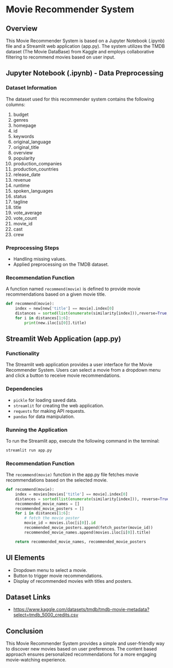 # Movie Recommender System

## Overview

This Movie Recommender System is based on a Jupyter Notebook (.ipynb) file and a Streamlit web application (app.py). The system utilizes the TMDB dataset (The Movie DataBase) from Kaggle and employs collaborative filtering to recommend movies based on user input.

## Jupyter Notebook (.ipynb) - Data Preprocessing

### Dataset Information

The dataset used for this recommender system contains the following columns:

1. budget
2. genres
3. homepage
4. id
5. keywords
6. original_language
7. original_title
8. overview
9. popularity
10. production_companies
11. production_countries
12. release_date
13. revenue
14. runtime
15. spoken_languages
16. status
17. tagline
18. title
19. vote_average
20. vote_count
21. movie_id
22. cast
23. crew

### Preprocessing Steps

- Handling missing values.
- Applied preprocessing on the TMDB dataset.

### Recommendation Function

A function named `recommend(movie)` is defined to provide movie recommendations based on a given movie title.

```python
def recommend(movie):
    index = new[new['title'] == movie].index[0]
    distances = sorted(list(enumerate(similarity[index])),reverse=True,key = lambda x: x[1])
    for i in distances[1:6]:
        print(new.iloc[i[0]].title)
```

## Streamlit Web Application (app.py)

### Functionality

The Streamlit web application provides a user interface for the Movie Recommender System. Users can select a movie from a dropdown menu and click a button to receive movie recommendations.

### Dependencies

- `pickle` for loading saved data.
- `streamlit` for creating the web application.
- `requests` for making API requests.
- `pandas` for data manipulation.

### Running the Application

To run the Streamlit app, execute the following command in the terminal:

```bash
streamlit run app.py
```
### Recommendation Function

The `recommend(movie)` function in the app.py file fetches movie recommendations based on the selected movie.

```python
def recommend(movie):
    index = movies[movies['title'] == movie].index[0]
    distances = sorted(list(enumerate(similarity[index])), reverse=True, key=lambda x: x[1])
    recommended_movie_names = []
    recommended_movie_posters = []
    for i in distances[1:6]:
        # fetch the movie poster
        movie_id = movies.iloc[i[0]].id
        recommended_movie_posters.append(fetch_poster(movie_id))
        recommended_movie_names.append(movies.iloc[i[0]].title)

    return recommended_movie_names, recommended_movie_posters
```

## UI Elements

- Dropdown menu to select a movie.
- Button to trigger movie recommendations.
- Display of recommended movies with titles and posters.

## Dataset Links
- https://www.kaggle.com/datasets/tmdb/tmdb-movie-metadata?select=tmdb_5000_credits.csv

## Conclusion

This Movie Recommender System provides a simple and user-friendly way to discover new movies based on user preferences. The content based approach ensures personalized recommendations for a more engaging movie-watching experience.
